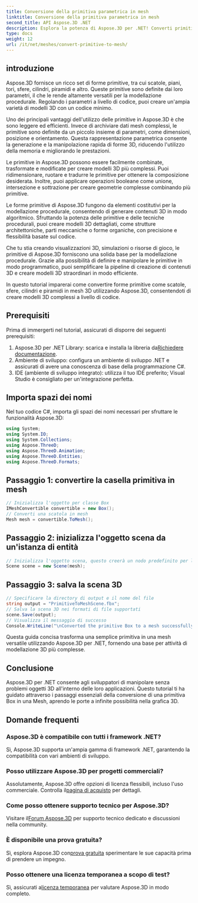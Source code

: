 ```yaml
---
title: Conversione della primitiva parametrica in mesh
linktitle: Conversione della primitiva parametrica in mesh
second_title: API Aspose.3D .NET
description: Esplora la potenza di Aspose.3D per .NET! Converti primitive parametriche in mesh versatili senza sforzo. Migliora il tuo gioco di grafica 3D oggi stesso.
type: docs
weight: 12
url: /it/net/meshes/convert-primitive-to-mesh/
---
```

## introduzione

Aspose.3D fornisce un ricco set di forme primitive, tra cui scatole, piani, tori, sfere, cilindri, piramidi e altro. Queste primitive sono definite dai loro parametri, il che le rende altamente versatili per la modellazione procedurale. Regolando i parametri a livello di codice, puoi creare un'ampia varietà di modelli 3D con un codice minimo.

Uno dei principali vantaggi dell'utilizzo delle primitive in Aspose.3D è che sono leggere ed efficienti. Invece di archiviare dati mesh complessi, le primitive sono definite da un piccolo insieme di parametri, come dimensioni, posizione e orientamento. Questa rappresentazione parametrica consente la generazione e la manipolazione rapida di forme 3D, riducendo l'utilizzo della memoria e migliorando le prestazioni.

Le primitive in Aspose.3D possono essere facilmente combinate, trasformate e modificate per creare modelli 3D più complessi. Puoi ridimensionare, ruotare e tradurre le primitive per ottenere la composizione desiderata. Inoltre, puoi applicare operazioni booleane come unione, intersezione e sottrazione per creare geometrie complesse combinando più primitive.

Le forme primitive di Aspose.3D fungono da elementi costitutivi per la modellazione procedurale, consentendo di generare contenuti 3D in modo algoritmico. Sfruttando la potenza delle primitive e delle tecniche procedurali, puoi creare modelli 3D dettagliati, come strutture architettoniche, parti meccaniche o forme organiche, con precisione e flessibilità basate sul codice.

Che tu stia creando visualizzazioni 3D, simulazioni o risorse di gioco, le primitive di Aspose.3D forniscono una solida base per la modellazione procedurale. Grazie alla possibilità di definire e manipolare le primitive in modo programmatico, puoi semplificare la pipeline di creazione di contenuti 3D e creare modelli 3D straordinari in modo efficiente.

In questo tutorial imparerai come convertire forme primitive come scatole, sfere, cilindri e piramidi in mesh 3D utilizzando Aspose.3D, consentendoti di creare modelli 3D complessi a livello di codice.


## Prerequisiti
Prima di immergerti nel tutorial, assicurati di disporre dei seguenti prerequisiti:
1.  Aspose.3D per .NET Library: scarica e installa la libreria da[Richiedere documentazione](https://reference.aspose.com/3d/net/).
2. Ambiente di sviluppo: configura un ambiente di sviluppo .NET e assicurati di avere una conoscenza di base della programmazione C#.
3. IDE (ambiente di sviluppo integrato): utilizza il tuo IDE preferito; Visual Studio è consigliato per un'integrazione perfetta.
## Importa spazi dei nomi
Nel tuo codice C#, importa gli spazi dei nomi necessari per sfruttare le funzionalità Aspose.3D:
```csharp
using System;
using System.IO;
using System.Collections;
using Aspose.ThreeD;
using Aspose.ThreeD.Animation;
using Aspose.ThreeD.Entities;
using Aspose.ThreeD.Formats;
```
## Passaggio 1: convertire la casella primitiva in mesh
```csharp
// Inizializza l'oggetto per classe Box
IMeshConvertible convertible = new Box();
// Converti una scatola in mesh
Mesh mesh = convertible.ToMesh();
```
## Passaggio 2: inizializza l'oggetto scena da un'istanza di entità
```csharp
// Inizializza l'oggetto scena, questo creerà un nodo predefinito per la mesh
Scene scene = new Scene(mesh);
```
## Passaggio 3: salva la scena 3D
```csharp
// Specificare la directory di output e il nome del file
string output = "PrimitiveToMeshScene.fbx";
// Salva la scena 3D nei formati di file supportati
scene.Save(output);
// Visualizza il messaggio di successo
Console.WriteLine("\nConverted the primitive Box to a mesh successfully.\nFile saved at " + output);
```
Questa guida concisa trasforma una semplice primitiva in una mesh versatile utilizzando Aspose.3D per .NET, fornendo una base per attività di modellazione 3D più complesse.
## Conclusione
Aspose.3D per .NET consente agli sviluppatori di manipolare senza problemi oggetti 3D all'interno delle loro applicazioni. Questo tutorial ti ha guidato attraverso i passaggi essenziali della conversione di una primitiva Box in una Mesh, aprendo le porte a infinite possibilità nella grafica 3D.
## Domande frequenti
### Aspose.3D è compatibile con tutti i framework .NET?
Sì, Aspose.3D supporta un'ampia gamma di framework .NET, garantendo la compatibilità con vari ambienti di sviluppo.
### Posso utilizzare Aspose.3D per progetti commerciali?
 Assolutamente, Aspose.3D offre opzioni di licenza flessibili, incluso l'uso commerciale. Controlla il[pagina di acquisto](https://purchase.aspose.com/buy) per dettagli.
### Come posso ottenere supporto tecnico per Aspose.3D?
 Visitare il[Forum Aspose.3D](https://forum.aspose.com/c/3d/18) per supporto tecnico dedicato e discussioni nella community.
### È disponibile una prova gratuita?
 Sì, esplora Aspose.3D con[prova gratuita](https://releases.aspose.com/) sperimentare le sue capacità prima di prendere un impegno.
### Posso ottenere una licenza temporanea a scopo di test?
 Sì, assicurati a[licenza temporanea](https://purchase.aspose.com/temporary-license/) per valutare Aspose.3D in modo completo.
